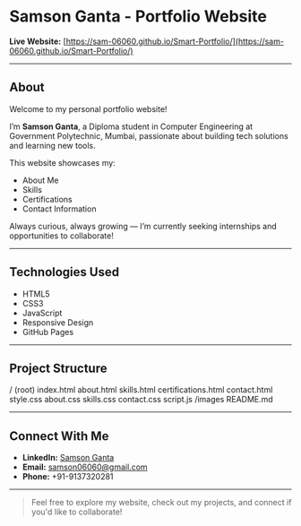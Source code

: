 # Samson Ganta - Portfolio Website

**Live Website:** [https://sam-06060.github.io/Smart-Portfolio/](https://sam-06060.github.io/Smart-Portfolio/)

---

## About

Welcome to my personal portfolio website!

I’m **Samson Ganta**, a Diploma student in Computer Engineering at Government Polytechnic, Mumbai, passionate about building tech solutions and learning new tools.

This website showcases my:

- About Me
- Skills
- Certifications
- Contact Information

Always curious, always growing — I’m currently seeking internships and opportunities to collaborate!

---

## Technologies Used

- HTML5
- CSS3
- JavaScript
- Responsive Design
- GitHub Pages

---

## Project Structure

/ (root)
index.html
about.html
skills.html
certifications.html
contact.html
style.css
about.css
skills.css
contact.css
script.js
/images
README.md


---

## Connect With Me

- **LinkedIn:** [Samson Ganta](https://www.linkedin.com/in/samson-ganta-945b1231a)
- **Email:** samson06060@gmail.com
- **Phone:** +91-9137320281

---

> Feel free to explore my website, check out my projects, and connect if you'd like to collaborate!
